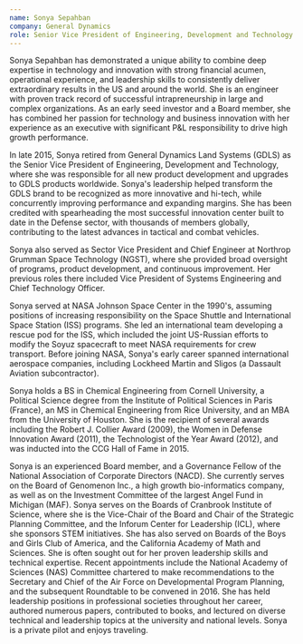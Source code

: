 ```yaml
---
name: Sonya Sepahban
company: General Dynamics
role: Senior Vice President of Engineering, Development and Technology (retired)
---
```


Sonya Sepahban has demonstrated a unique ability to combine deep expertise in technology and innovation with strong financial acumen, operational experience, and leadership skills to consistently deliver extraordinary results in the US and around the world. She is an engineer with proven track record of successful intrapreneurship in large and complex organizations. As an early seed investor and a Board member, she has combined her passion for technology and business innovation with her experience as an executive with significant P&L responsibility to drive high growth performance.

In late 2015, Sonya retired from General Dynamics Land Systems (GDLS) as the Senior Vice President of Engineering, Development and Technology, where she was responsible for all new product development and upgrades to GDLS products worldwide. Sonya's leadership helped transform the GDLS brand to be recognized as more innovative and hi-tech, while concurrently improving performance and expanding margins. She has been credited with spearheading the most successful innovation center built to date in the Defense sector, with thousands of members globally, contributing to the latest advances in tactical and combat vehicles.

Sonya also served as Sector Vice President and Chief Engineer at Northrop Grumman Space Technology (NGST), where she provided broad oversight of programs, product development, and continuous improvement. Her previous roles there included Vice President of Systems Engineering and Chief Technology Officer.

Sonya served at NASA Johnson Space Center in the 1990's, assuming positions of increasing responsibility on the Space Shuttle and International Space Station (ISS) programs. She led an international team developing a rescue pod for the ISS, which included the joint US-Russian efforts to modify the Soyuz spacecraft to meet NASA requirements for crew transport. Before joining NASA, Sonya's early career spanned international aerospace companies, including Lockheed Martin and Sligos (a Dassault Aviation subcontractor).

Sonya holds a BS in Chemical Engineering from Cornell University, a Political Science degree from the Institute of Political Sciences in Paris (France), an MS in Chemical Engineering from Rice University, and an MBA from the University of Houston. She is the recipient of several awards including the Robert J. Collier Award (2009), the Women in Defense Innovation Award (2011), the Technologist of the Year Award (2012), and was inducted into the CCG Hall of Fame in 2015.

Sonya is an experienced Board member, and a Governance Fellow of the National Association of Corporate Directors (NACD). She currently serves on the Board of Genomenon Inc., a high growth bio-informatics company, as well as on the Investment Committee of the largest Angel Fund in Michigan (MAF). Sonya serves on the Boards of Cranbrook Institute of Science, where she is the Vice-Chair of the Board and Chair of the Strategic Planning Committee, and the Inforum Center for Leadership (ICL), where she sponsors STEM initiatives. She has also served on Boards of the Boys and Girls Club of America, and the California Academy of Math and Sciences. She is often sought out for her proven leadership skills and technical expertise. Recent appointments include the National Academy of Sciences (NAS) Committee chartered to make recommendations to the Secretary and Chief of the Air Force on Developmental Program Planning, and the subsequent Roundtable to be convened in 2016. She has held leadership positions in professional societies throughout her career, authored numerous papers, contributed to books, and lectured on diverse technical and leadership topics at the university and national levels. Sonya is a private pilot and enjoys traveling.
